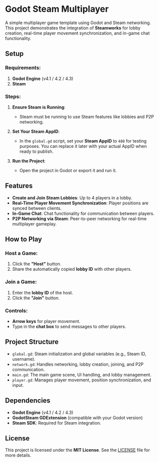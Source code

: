 # Godot Steam Multiplayer

A simple multiplayer game template using Godot and Steam networking. This project demonstrates the integration of **Steamworks** for lobby creation, real-time player movement synchronization, and in-game chat functionality.

## Setup

### Requirements:
1. **Godot Engine** (v4.1 / 4.2 / 4.3)
2. **Steam**

### Steps:   
1. **Ensure Steam is Running**:
   - Steam must be running to use Steam features like lobbies and P2P networking.

2. **Set Your Steam AppID**:
   - In the `global.gd` script, set your **Steam AppID** to `480` for testing purposes. You can replace it later with your actual AppID when ready to publish.

3. **Run the Project**:
   - Open the project in Godot or export it and run it.

## Features

- **Create and Join Steam Lobbies**: Up to 4 players in a lobby.
- **Real-Time Player Movement Synchronization**: Player positions are synced between clients.
- **In-Game Chat**: Chat functionality for communication between players.
- **P2P Networking via Steam**: Peer-to-peer networking for real-time multiplayer gameplay.

## How to Play

### Host a Game:
1. Click the **"Host"** button.
2. Share the automatically copied **lobby ID** with other players.

### Join a Game:
1. Enter the **lobby ID** of the host.
2. Click the **"Join"** button.

### Controls:
- **Arrow keys** for player movement.
- Type in the **chat box** to send messages to other players.

## Project Structure

- `global.gd`: Steam initialization and global variables (e.g., Steam ID, username).
- `network.gd`: Handles networking, lobby creation, joining, and P2P communication.
- `main.gd`: The main game scene, UI handling, and lobby management.
- `player.gd`: Manages player movement, position synchronization, and input.

## Dependencies

- **Godot Engine** (v4.1 / 4.2 / 4.3)
- **GodotSteam GDExtension** (compatible with your Godot version)
- **Steam SDK**: Required for Steam integration.
  
## License

This project is licensed under the **MIT License**. See the [LICENSE](./LICENSE) file for more details.
